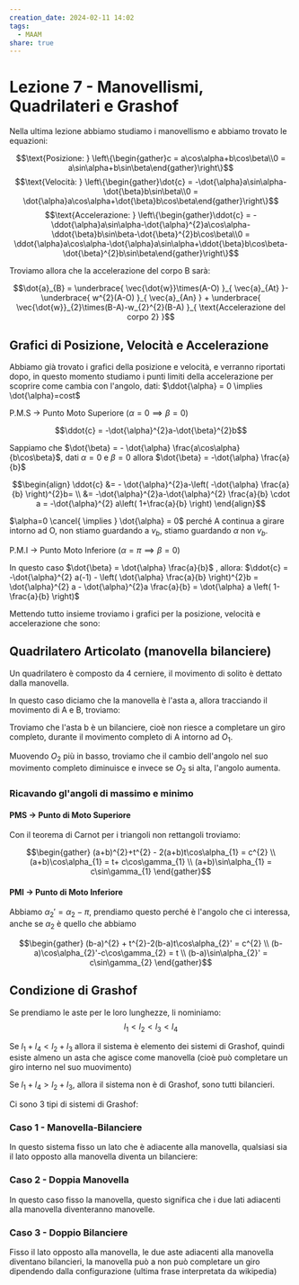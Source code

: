 ```yaml
---
creation_date: 2024-02-11 14:02
tags:
  - MAAM
share: true
---
```

# Lezione 7 - Manovellismi, Quadrilateri e Grashof

Nella ultima lezione abbiamo studiamo i manovellismo e abbiamo trovato le equazioni:

$$\text{Posizione: } \left\{\begin{gather}c = a\cos\alpha+b\cos\beta\\0 = a\sin\alpha+b\sin\beta\end{gather}\right\}$$
$$\text{Velocità: } \left\{\begin{gather}\dot{c} = -\dot{\alpha}a\sin\alpha-\dot{\beta}b\sin\beta\\0 = \dot{\alpha}a\cos\alpha+\dot{\beta}b\cos\beta\end{gather}\right\}$$
$$\text{Accelerazione: } \left\{\begin{gather}\ddot{c} = -\ddot{\alpha}a\sin\alpha-\dot{\alpha}^{2}a\cos\alpha-\ddot{\beta}b\sin\beta-\dot{\beta}^{2}b\cos\beta\\0 = \ddot{\alpha}a\cos\alpha-\dot{\alpha}a\sin\alpha+\ddot{\beta}b\cos\beta-\dot{\beta}^{2}b\sin\beta\end{gather}\right\}$$

Troviamo allora che la accelerazione del corpo B sarà:

$$\dot{a}_{B} = \underbrace{ \vec{\dot{w}}\times(A-O) }_{ \vec{a}_{At} }-\underbrace{ w^{2}(A-O) }_{ \vec{a}_{An} } + \underbrace{ \vec{\dot{w}}_{2}\times(B-A)-w_{2}^{2}(B-A) }_{ \text{Accelerazione del corpo 2} }$$

<!Diagramma vettori>

## Grafici di Posizione, Velocità e Accelerazione

Abbiamo già trovato i grafici della posizione e velocità, e verranno riportati dopo, in questo momento studiamo i punti limiti della accelerazione per scoprire come cambia con l'angolo, dati: $\ddot{\alpha} = 0 \implies \dot{\alpha}=cost$

P.M.S $\to$ Punto Moto Superiore ($\alpha=0\implies\beta=0$)

$$\ddot{c} = -\dot{\alpha}^{2}a-\dot{\beta}^{2}b$$

Sappiamo che $\dot{\beta} = - \dot{\alpha} \frac{a\cos\alpha}{b\cos\beta}$, dati $\alpha=0$ e $\beta=0$ allora $\dot{\beta} = -\dot{\alpha} \frac{a}{b}$

$$\begin{align}
\ddot{c} &= - \dot{\alpha}^{2}a-\left( -\dot{\alpha} \frac{a}{b} \right)^{2}b= \\
&= -\dot{\alpha}^{2}a-\dot{\alpha}^{2} \frac{a}{b} \cdot a = -\dot{\alpha}^{2} a\left( 1+\frac{a}{b} \right)
\end{align}$$

$\alpha=0 \cancel{ \implies } \dot{\alpha} = 0$ perché A continua a girare intorno ad O, non stiamo guardando a $v_{b}$, stiamo guardando $\alpha$ non $v_{b}$.

P.M.I $\to$ Punto Moto Inferiore ($\alpha=\pi \implies \beta=0$)

In questo caso $\dot{\beta} = \dot{\alpha} \frac{a}{b}$ , allora: $\ddot{c} = -\dot{\alpha}^{2} a(-1) - \left( \dot{\alpha} \frac{a}{b} \right)^{2}b = \dot{\alpha}^{2} a - \dot{\alpha}^{2}a \frac{a}{b} = \dot{\alpha} a \left( 1-\frac{a}{b} \right)$

Mettendo tutto insieme troviamo i grafici per la posizione, velocità e accelerazione che sono:

<!Diagrammi posizione, velocità e accelerazione>

## Quadrilatero Articolato (manovella bilanciere)

Un quadrilatero è composto da 4 cerniere, il movimento di solito è dettato dalla manovella.

<!Diagramma quadrilatero>

In questo caso diciamo che la manovella è l'asta a, allora tracciando il movimento di A e B, troviamo:

<!Diagramma sistema manovellismo>

Troviamo che l'asta b è un bilanciere, cioè non riesce a completare un giro completo, durante il movimento completo di A intorno ad $O_{1}$. 

Muovendo $O_{2}$ più in basso, troviamo che il cambio dell'angolo nel suo movimento completo diminuisce e invece se $O_{2}$ si alta, l'angolo aumenta.
### Ricavando gl'angoli di massimo e minimo

#### PMS $\to$  Punto di Moto Superiore

<!Diagramma punto superiore>

Con il teorema di Carnot per i triangoli non rettangoli troviamo:

$$\begin{gather}
(a+b)^{2}+t^{2} - 2(a+b)t\cos\alpha_{1}  = c^{2} \\
(a+b)\cos\alpha_{1} = t+ c\cos\gamma_{1} \\
(a+b)\sin\alpha_{1}  = c\sin\gamma_{1}
\end{gather}$$

#### PMI $\to$ Punto di Moto Inferiore

<!Diagramma punto inferiore>

Abbiamo $\alpha_{2}' = \alpha_{2}-\pi$, prendiamo questo perché è l'angolo che ci interessa, anche se $\alpha_{2}$ è quello che abbiamo

$$\begin{gather}
(b-a)^{2} + t^{2}-2(b-a)t\cos\alpha_{2}' = c^{2} \\
(b-a)\cos\alpha_{2}'-c\cos\gamma_{2} = t \\
(b-a)\sin\alpha_{2}' = c\sin\gamma_{2}
\end{gather}$$

## Condizione di Grashof

Se prendiamo le aste per le loro lunghezze, li nominiamo:
$$l_{1}<l_{2}<l_{3}<l_{4}$$

Se $l_{1}+l_{4} <l_{2}+l_{3}$ allora il sistema è elemento dei sistemi di Grashof, quindi esiste almeno un asta che agisce come manovella (cioè può completare un giro interno nel suo muovimento)

Se $l_{1}+l_{4} >l_{2}+l_{3}$, allora il sistema non è di Grashof, sono tutti bilancieri.

Ci sono 3 tipi di sistemi di Grashof:

### Caso 1 - Manovella-Bilanciere

In questo sistema fisso un lato che è adiacente alla manovella, qualsiasi sia il lato opposto alla manovella diventa un bilanciere:

<!Diagramma manovella-bilanciere>

### Caso 2 - Doppia Manovella

In questo caso fisso la manovella, questo significa che i due lati adiacenti alla manovella diventeranno manovelle.
<!Diagramma doppia manovella>

### Caso 3 - Doppio Bilanciere

Fisso il lato opposto alla manovella, le due aste adiacenti alla manovella diventano bilancieri, la manovella può a non può completare un giro dipendendo dalla configurazione (ultima frase interpretata da wikipedia)

<!Diagramma doppio bilanciere>






